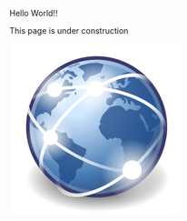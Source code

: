 Hello World!!

This page is under construction

![alt text](https://github.com/AnVIX/AnVIX.github.io/blob/master/data-insight.png "Data & Insight Logo")
